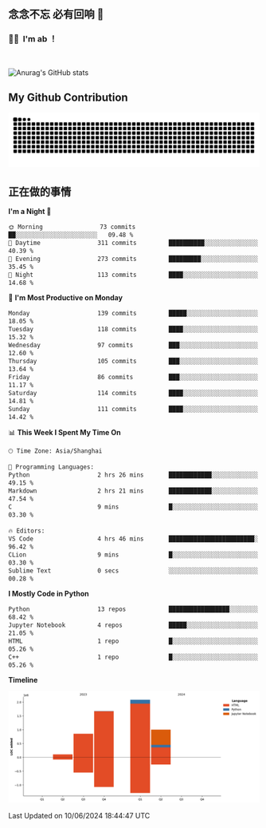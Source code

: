 ## 念念不忘 必有回响  👋
### 👨‍🔧&nbsp;&nbsp;I'm ab ！

<br>

![Anurag's GitHub stats](https://github-readme-stats.vercel.app/api?username=abinzzz&count_private=true&show_icons=true&theme=tokyonight)


## My Github Contribution
![](https://github.com/abinzzz/abinzzz/blob/output/github-contribution-grid-snake.svg)

## 正在做的事情

<!--START_SECTION:waka-->
**I'm a Night 🦉** 

```text
🌞 Morning                73 commits          ██░░░░░░░░░░░░░░░░░░░░░░░   09.48 % 
🌆 Daytime                311 commits         ██████████░░░░░░░░░░░░░░░   40.39 % 
🌃 Evening                273 commits         █████████░░░░░░░░░░░░░░░░   35.45 % 
🌙 Night                  113 commits         ████░░░░░░░░░░░░░░░░░░░░░   14.68 % 
```
📅 **I'm Most Productive on Monday** 

```text
Monday                   139 commits         █████░░░░░░░░░░░░░░░░░░░░   18.05 % 
Tuesday                  118 commits         ████░░░░░░░░░░░░░░░░░░░░░   15.32 % 
Wednesday                97 commits          ███░░░░░░░░░░░░░░░░░░░░░░   12.60 % 
Thursday                 105 commits         ███░░░░░░░░░░░░░░░░░░░░░░   13.64 % 
Friday                   86 commits          ███░░░░░░░░░░░░░░░░░░░░░░   11.17 % 
Saturday                 114 commits         ████░░░░░░░░░░░░░░░░░░░░░   14.81 % 
Sunday                   111 commits         ████░░░░░░░░░░░░░░░░░░░░░   14.42 % 
```


📊 **This Week I Spent My Time On** 

```text
🕑︎ Time Zone: Asia/Shanghai

💬 Programming Languages: 
Python                   2 hrs 26 mins       ████████████░░░░░░░░░░░░░   49.15 % 
Markdown                 2 hrs 21 mins       ████████████░░░░░░░░░░░░░   47.54 % 
C                        9 mins              █░░░░░░░░░░░░░░░░░░░░░░░░   03.30 % 

🔥 Editors: 
VS Code                  4 hrs 46 mins       ████████████████████████░   96.42 % 
CLion                    9 mins              █░░░░░░░░░░░░░░░░░░░░░░░░   03.30 % 
Sublime Text             0 secs              ░░░░░░░░░░░░░░░░░░░░░░░░░   00.28 % 
```

**I Mostly Code in Python** 

```text
Python                   13 repos            █████████████████░░░░░░░░   68.42 % 
Jupyter Notebook         4 repos             █████░░░░░░░░░░░░░░░░░░░░   21.05 % 
HTML                     1 repo              █░░░░░░░░░░░░░░░░░░░░░░░░   05.26 % 
C++                      1 repo              █░░░░░░░░░░░░░░░░░░░░░░░░   05.26 % 
```



**Timeline**

![Lines of Code chart](https://raw.githubusercontent.com/abinzzz/abinzzz/main/assets/bar_graph.png)


 Last Updated on 10/06/2024 18:44:47 UTC
<!--END_SECTION:waka-->


